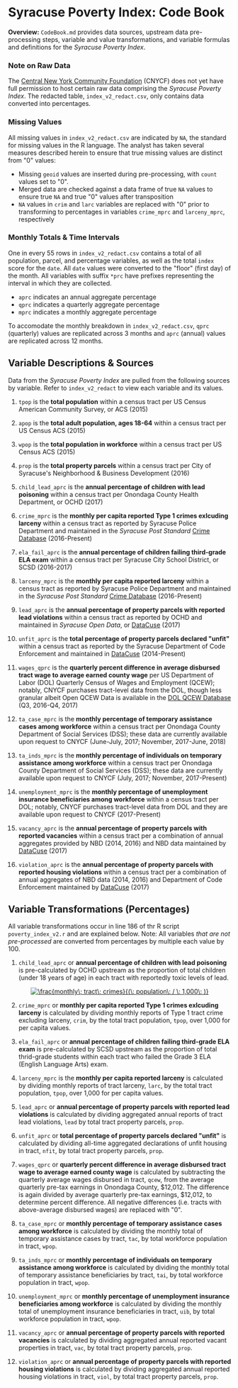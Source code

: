 # Syracuse Poverty Index: Code Book

**Overview:** `CodeBook.md` provides data sources, upstream data pre-processing steps, variable and value transformations, and variable formulas and definitions for the *Syracuse Poverty Index*. 

### Note on Raw Data

The [Central New York Community Foundation](cnycf.org) (CNYCF) does not yet have full permission to host certain raw data comprising the *Syracuse Poverty Index*. The redacted table, `index_v2_redact.csv`, only contains data converted into percentages.

### Missing Values

All missing values in `index_v2_redact.csv` are indicated by `NA`, the standard for missing values in the R language. The analyst has taken several measures described herein to ensure that true missing values are distinct from "0" values:

* Missing `geoid` values are inserted during pre-processing, with `count` values set to "0".
* Merged data are checked against a data frame of true `NA` values to ensure true `NA` and true "0" values after transposition
* `NA` values in `crim` and `larc` variables are replaced with "0" prior to transforming to percentages in variables `crime_mprc` and `larceny_mprc`, respectively

### Monthly Totals & Time Intervals

One in every 55 rows in `index_v2_redact.csv` contains a total of all population, parcel, and percentage variables, as well as the total `index` score for the `date`. All `date` values were converted to the "floor" (first day) of the month. All variables with suffix `*prc` have prefixes representing the interval in which they are collected.

* `aprc` indicates an annual aggregate percentage
* `qprc` indicates a quarterly aggregate percentage
* `mprc` indicates a monthly aggregate percentage

To accomodate the monthly breakdown in `index_v2_redact.csv`, `qprc` (quarterly) values are replicated across 3 months and `aprc` (annual) values are replicated across 12 months. 

## Variable Descriptions & Sources

Data from the *Syracuse Poverty Index* are pulled from the following sources by variable. Refer to `index_v2_redact` to view each variable and its values.

1. `tpop` is the **total population** within a census tract per US Census American Community Survey, or ACS (2015)

2. `apop` is the **total adult population, ages 18-64** within a census tract per US Census ACS (2015)

3. `wpop` is the **total population in workforce** within a census tract per US Census ACS (2015)

4. `prop` is the **total property parcels** within a census tract per City of Syracuse's Neighborhood & Business Development (2016)

5. `child_lead_aprc` is the **annual percentage of children with lead poisoning** within a census tract per Onondaga County Health Department, or OCHD (2017)

6. `crime_mprc` is the **monthly per capita reported Type 1 crimes exlcuding larceny** within a census tract as reported by Syracuse Police Department and maintained in the *Syracuse Post Standard* [Crime Database](https://www.syracuse.com/crime/index.ssf/page/police_reports.html) (2016-Present)

7. `ela_fail_aprc` is the **annual percentage of children failing third-grade ELA exam** within a census tract per Syracuse City School District, or SCSD (2016-2017)

8. `larceny_mprc` is the **monthly per capita reported larceny** within a census tract as reported by Syracuse Police Department and maintained in the *Syracuse Post Standard* [Crime Database](https://www.syracuse.com/crime/index.ssf/page/police_reports.html) (2016-Present)

9. `lead_aprc` is the **annual percentage of property parcels with reported lead violations** within a census tract as reported by OCHD and maintained in *Syracuse Open Data*, or [DataCuse](http://data.syrgov.net/datasets/lead-violations) (2017)

10. `unfit_aprc` is the **total percentage of property parcels declared "unfit"** within a census tract as reported by the Syracuse Department of Code Enforcement and maintained in [DataCuse](http://data.syrgov.net/datasets/unfit-properties) (2014-Present)

11. `wages_qprc` is the **quarterly percent difference in average disbursed tract wage to average earned county wage** per US Department of Labor (DOL) Quarterly Census of Wages and Employment (QCEW); notably, CNYCF purchases tract-level data from the DOL, though less granular albeit Open QCEW Data is available in the [DOL QCEW Database](https://www.bls.gov/cew/) (Q3, 2016-Q4, 2017)

12. `ta_case_mprc` is the **monthly percentage of temporary assistance cases among workforce** within a census tract per Onondaga County Department of Social Services (DSS); these data are currently available upon request to CNYCF (June-July, 2017; November, 2017-June, 2018)

13. `ta_inds_mprc` is the **monthly percentage of individuals on temporary assistance among workforce** within a census tract per Onondaga County Department of Social Services (DSS); these data are currently available upon request to CNYCF (July, 2017; November, 2017-Present)

14. `unemployment_mprc` is the **monthly percentage of unemployment insurance beneficiaries among workforce** within a census tract per DOL; notably, CNYCF purchases tract-level data from DOL and they are available upon request to CNYCF (2017-Present)

15. `vacancy_aprc` is the **annual percentage of property parcels with reported vacancies** within a census tract per a combination of annual aggregates provided by NBD (2014, 2016) and NBD data maintained by [DataCuse](http://data.syrgov.net/datasets/parcel-data-august-2017) (2017)

16. `violation_aprc` is the **annual percentage of property parcels with reported housing violations** within a census tract per a combination of annual aggregates of NBD data (2014, 2016) and Department of Code Enforcement maintained by [DataCuse](http://data.syrgov.net/datasets/code-violations) (2017)

## Variable Transformations (Percentages)

All variable transformations occur in line 186 of thr R script `poverty_index_v2.r` and are explained below. Note: All variables *that are not pre-processed* are converted from percentages by multiple each value by 100.

1. `child_lead_aprc` or **annual percentage of children with lead poisoning** is pre-calculated by OCHD upstream as the proportion of total children (under 18 years of age) in each tract with reportedly toxic levels of lead.

<center><a href="https://www.codecogs.com/eqnedit.php?latex=\frac{monthly\;&space;tract\;&space;crimes}{(\:&space;population\:&space;/&space;\:&space;1,000\:&space;)}" target="_blank"><img src="https://latex.codecogs.com/gif.latex?\frac{monthly\;&space;tract\;&space;crimes}{(\:&space;population\:&space;/&space;\:&space;1,000\:&space;)}" title="\frac{monthly\; tract\; crimes}{(\: population\: / \: 1,000\: )}" /></a></center>

2. `crime_mprc` or **monthly per capita reported Type 1 crimes exlcuding larceny** is calculated by dividing monthly reports of Type 1 tract crime excluding larceny, `crim`, by the total tract population, `tpop`, over 1,000 for per capita values.

3. `ela_fail_aprc` or **annual percentage of children failing third-grade ELA exam** is pre-calculated by SCSD upstream as the proportion of total thrid-grade students within each tract who failed the Grade 3 ELA (English Language Arts) exam.

4. `larceny_mprc` is the **monthly per capita reported larceny** is calculated by dividing monthly reports of tract larceny, `larc`, by the total tract population, `tpop`, over 1,000 for per capita values.

5. `lead_aprc` or **annual percentage of property parcels with reported lead violations** is calculated by dividing aggregated annual reports of tract lead violations, `lead` by total tract property parcels, `prop`.

6. `unfit_aprc` or **total percentage of property parcels declared "unfit"** is calculated by dividing all-time aggregated declarations of unfit housing in tract, `nfit`, by total tract property parcels, `prop`.

7. `wages_qprc` or **quarterly percent difference in average disbursed tract wage to average earned county wage** is calculated by subtracting the quarterly average wages disbursed in tract, `qcew`, from the average quarterly pre-tax earnings in Onondaga County, $12,012. The difference is again divided by average quarterly pre-tax earnings, $12,012, to determine percent difference. All negative differences (i.e. tracts with above-average disbursed wages) are replaced with "0".

8. `ta_case_mprc` or **monthly percentage of temporary assistance cases among workforce** is calculated by dividing the monthly total of temporary assistance cases by tract, `tac`, by total workforce population in tract, `wpop`.

9. `ta_inds_mprc` or **monthly percentage of individuals on temporary assistance among workforce** is calculated by dividing the monthly total of temporary assistance beneficiaries by tract, `tai`, by total workforce population in tract, `wpop`.

10. `unemployment_mprc` or **monthly percentage of unemployment insurance beneficiaries among workforce** is calculated by dividing the monthly total of unemployment insurance beneficiaries in tract, `uib`, by total workforce population in tract, `wpop`.

11. `vacancy_aprc` or **annual percentage of property parcels with reported vacancies** is calculated by dividing aggregated annual reported vacant properties in tract, `vac`, by total tract property parcels, `prop`.

12. `violation_aprc` or **annual percentage of property parcels with reported housing violations** is calculated by dividing aggregated annual reported housing violations in tract, `viol`, by total tract property parcels, `prop`.

